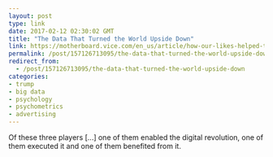 ```yaml
---
layout: post
type: link
date: 2017-02-12 02:30:02 GMT
title: "The Data That Turned the World Upside Down"
link: https://motherboard.vice.com/en_us/article/how-our-likes-helped-trump-win
permalink: /post/157126713095/the-data-that-turned-the-world-upside-down
redirect_from: 
  - /post/157126713095/the-data-that-turned-the-world-upside-down
categories:
- trump
- big data
- psychology
- psychometrics
- advertising
---
```


<p>Of these three players [...] one of them enabled the digital revolution, one of them executed it and one of them benefited from it. </p>